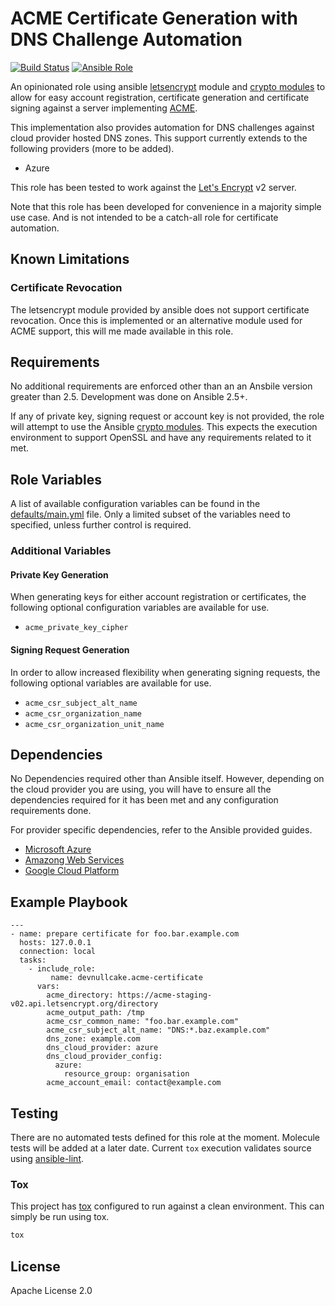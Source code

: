 ACME Certificate Generation with DNS Challenge Automation 
=========================================================
[![Build Status](https://travis-ci.org/devnullcake/ansible-role-acme-certificate.svg?branch=master)](https://travis-ci.org/devnullcake/ansible-role-acme-certificate) [![Ansible Role](https://img.shields.io/ansible/role/24945.svg)](https://galaxy.ansible.com/devnullcake/acme-certificate/)

An opinionated role using ansible [letsencrypt](http://docs.ansible.com/ansible/latest/modules/letsencrypt_module.html) module and [crypto modules](http://docs.ansible.com/ansible/latest/modules/list_of_crypto_modules.html) to allow for easy account registration, certificate generation and certificate signing against a server implementing [ACME](https://github.com/ietf-wg-acme/acme).

This implementation also provides automation for DNS challenges against cloud provider hosted DNS zones. This support currently extends to the following providers (more to be added).

* Azure

This role has been tested to work against the [Let's Encrypt](https://letsencrypt.org/) v2 server.

Note that this role has been developed for convenience in a majority simple use case. And is not intended to be a catch-all role for certificate automation.

Known Limitations
-----------------
### Certificate Revocation
The letsencrypt module provided by ansible does not support certificate revocation. Once this is implemented or an alternative module used for ACME support, this will me made available in this role.

Requirements
------------

No additional requirements are enforced other than an an Ansbile version greater than 2.5. Development was done on Ansible 2.5+.

If any of private key, signing request or account key is not provided, the role will attempt to use the Ansible [crypto modules](http://docs.ansible.com/ansible/latest/modules/list_of_crypto_modules.html). This expects the execution environment to support OpenSSL and have any requirements related to it met.

Role Variables
--------------

A list of available configuration variables can be found in the [defaults/main.yml](defaults/main.yml) file. Only a limited subset of the variables need to specified, unless further control is required.

### Additional Variables

#### Private Key Generation
When generating keys for either account registration or certificates, the following optional configuration variables are available for use.

* `acme_private_key_cipher`

#### Signing Request Generation
In order to allow increased flexibility when generating signing requests, the following optional variables are available for use.

* `acme_csr_subject_alt_name`
* `acme_csr_organization_name`
* `acme_csr_organization_unit_name`

Dependencies
------------

No Dependencies required other than Ansible itself. However, depending on the cloud provider you are using, you will have to ensure all the dependencies required for it has been met and any configuration requirements done.

For provider specific dependencies, refer to the Ansible provided guides.
* [Microsoft Azure](http://docs.ansible.com/ansible/devel/scenario_guides/guide_azure.html)
* [Amazong Web Services](http://docs.ansible.com/ansible/devel/scenario_guides/guide_aws.html)
* [Google Cloud Platform](http://docs.ansible.com/ansible/devel/scenario_guides/guide_gce.html)

Example Playbook
----------------

    ---
    - name: prepare certificate for foo.bar.example.com
      hosts: 127.0.0.1
      connection: local
      tasks:
        - include_role:
             name: devnullcake.acme-certificate
          vars:
            acme_directory: https://acme-staging-v02.api.letsencrypt.org/directory
            acme_output_path: /tmp
            acme_csr_common_name: "foo.bar.example.com"
            acme_csr_subject_alt_name: "DNS:*.baz.example.com"
            dns_zone: example.com
            dns_cloud_provider: azure
            dns_cloud_provider_config:
              azure:
                resource_group: organisation
            acme_account_email: contact@example.com

Testing
-------
There are no automated tests defined for this role at the moment. Molecule tests will be added at a later date. Current `tox` execution validates source using [ansible-lint](https://github.com/willthames/ansible-lint).

### Tox
This project has [tox](http://tox.readthedocs.io/en/latest/) configured to run against a clean environment. This can simply be run using tox.

```sh
tox
```

License
-------

Apache License 2.0
